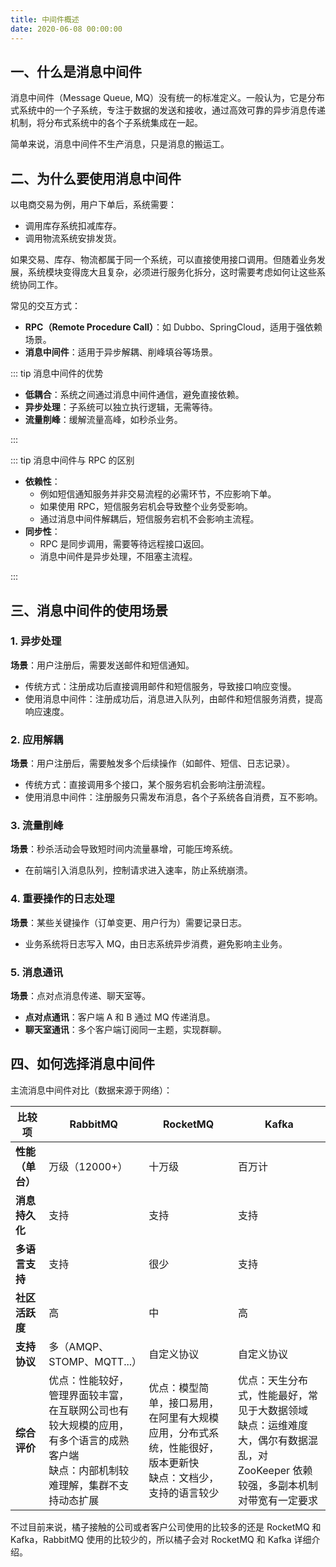 ```yaml
---
title: 中间件概述
date: 2020-06-08 00:00:00
---
```


## 一、什么是消息中间件

消息中间件（Message Queue, MQ）没有统一的标准定义。一般认为，它是分布式系统中的一个子系统，专注于数据的发送和接收，通过高效可靠的异步消息传递机制，将分布式系统中的各个子系统集成在一起。

简单来说，消息中间件不生产消息，只是消息的搬运工。

## 二、为什么要使用消息中间件

以电商交易为例，用户下单后，系统需要：

- 调用库存系统扣减库存。
- 调用物流系统安排发货。

如果交易、库存、物流都属于同一个系统，可以直接使用接口调用。但随着业务发展，系统模块变得庞大且复杂，必须进行服务化拆分，这时需要考虑如何让这些系统协同工作。

常见的交互方式：

- **RPC（Remote Procedure Call）**：如 Dubbo、SpringCloud，适用于强依赖场景。
- **消息中间件**：适用于异步解耦、削峰填谷等场景。

::: tip 消息中间件的优势
- **低耦合**：系统之间通过消息中间件通信，避免直接依赖。
- **异步处理**：子系统可以独立执行逻辑，无需等待。
- **流量削峰**：缓解流量高峰，如秒杀业务。

:::



::: tip 消息中间件与 RPC 的区别
- **依赖性**：
    - 例如短信通知服务并非交易流程的必需环节，不应影响下单。
    - 如果使用 RPC，短信服务宕机会导致整个业务受影响。
    - 通过消息中间件解耦后，短信服务宕机不会影响主流程。
- **同步性**：
    - RPC 是同步调用，需要等待远程接口返回。
    - 消息中间件是异步处理，不阻塞主流程。

:::

## 三、消息中间件的使用场景

### 1. 异步处理
**场景**：用户注册后，需要发送邮件和短信通知。

- 传统方式：注册成功后直接调用邮件和短信服务，导致接口响应变慢。
- 使用消息中间件：注册成功后，消息进入队列，由邮件和短信服务消费，提高响应速度。

### 2. 应用解耦
**场景**：用户注册后，需要触发多个后续操作（如邮件、短信、日志记录）。

- 传统方式：直接调用多个接口，某个服务宕机会影响注册流程。
- 使用消息中间件：注册服务只需发布消息，各个子系统各自消费，互不影响。

### 3. 流量削峰
**场景**：秒杀活动会导致短时间内流量暴增，可能压垮系统。

- 在前端引入消息队列，控制请求进入速率，防止系统崩溃。

### 4. 重要操作的日志处理
**场景**：某些关键操作（订单变更、用户行为）需要记录日志。

- 业务系统将日志写入 MQ，由日志系统异步消费，避免影响主业务。

### 5. 消息通讯
**场景**：点对点消息传递、聊天室等。

- **点对点通讯**：客户端 A 和 B 通过 MQ 传递消息。
- **聊天室通讯**：多个客户端订阅同一主题，实现群聊。

## 四、如何选择消息中间件

主流消息中间件对比（数据来源于网络）：

| 比较项       | RabbitMQ                                                     | RocketMQ                                                   | Kafka                                                        |
|------------|------------------------------------------------------------|------------------------------------------------------------|------------------------------------------------------------|
| **性能（单台）** | 万级（12000+）                                               | 十万级                                                       | 百万计                                                       |
| **消息持久化**   | 支持                                                         | 支持                                                         | 支持                                                         |
| **多语言支持**   | 支持                                                         | 很少                                                         | 支持                                                         |
| **社区活跃度**   | 高                                                           | 中                                                          | 高                                                           |
| **支持协议**     | 多（AMQP、STOMP、MQTT...）                                  | 自定义协议                                                   | 自定义协议                                                   |
| **综合评价**     | 优点：性能较好，管理界面较丰富，在互联网公司也有较大规模的应用，有多个语言的成熟客户端<br> 缺点：内部机制较难理解，集群不支持动态扩展 | 优点：模型简单，接口易用，在阿里有大规模应用，分布式系统，性能很好，版本更新快<br> 缺点：文档少，支持的语言较少 | 优点：天生分布式，性能最好，常见于大数据领域<br> 缺点：运维难度大，偶尔有数据混乱，对 ZooKeeper 依赖较强，多副本机制对带宽有一定要求 |

不过目前来说，橘子接触的公司或者客户公司使用的比较多的还是 RocketMQ 和 Kafka，RabbitMQ 使用的比较少的，所以橘子会对 RocketMQ 和 Kafka 详细介绍。
